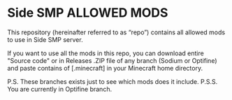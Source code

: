 # Side SMP ALLOWED MODS

This repository (hereinafter referred to as “repo”) contains all allowed mods to use in Side SMP server.

If you want to use all the mods in this repo, you can download entire "Source code" or in Releases .ZIP file of any branch (Sodium or Optifine) and paste contains of [.minecraft] in your Minecraft home directory.

P.S. These branches exists just to see which mods does it include.
P.S.S. You are currently in Optifine branch.
